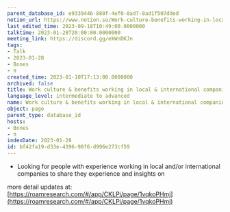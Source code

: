 ```yaml
---
parent_database_id: e9339446-880f-4ef0-8ad7-8ad1f507dded
notion_url: https://www.notion.so/Work-culture-benefits-working-in-local-international-companies-bf42fa19d33e439698f6d996e273cf59
last_edited_time: 2023-09-18T10:49:00.0000000
talktime: 2023-01-28T20:00:00.0000000
meeting_link: https://discord.gg/ekWnDKJn
tags:
- Talk
- 2023-01-28
- Bones
- π
created_time: 2023-01-10T17:13:00.0000000
archived: false
title: Work culture & benefits working in local & international companies
language_level: intermediate to advanced
name: Work culture & benefits working in local & international companies
object: page
parent_type: database_id
hosts:
- Bones
- π
indexDate: 2023-01-28
id: bf42fa19-d33e-4396-98f6-d996e273cf59
---
```


   - Looking for people with experience working in local and/or international companies to share they experience and insights on

more detail updates at:
[https://roamresearch.com/#/app/CKLPi/page/1vqkoPHmj](https://roamresearch.com/#/app/CKLPi/page/1vqkoPHmj)

























